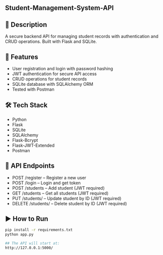 ## Student-Management-System-API

## 📌 Description
A secure backend API for managing student records with authentication and CRUD operations. Built with Flask and SQLite.

## 🚀 Features
- User registration and login with password hashing
- JWT authentication for secure API access
- CRUD operations for student records
- SQLite database with SQLAlchemy ORM
- Tested with Postman

## 🛠 Tech Stack
- Python
- Flask
- SQLite
- SQLAlchemy
- Flask-Bcrypt
- Flask-JWT-Extended
- Postman


## 📌 API Endpoints
- POST /register – Register a new user
- POST /login – Login and get token
- POST /students – Add student (JWT required)
- GET /students – Get all students (JWT required)
- PUT /students/<id> – Update student by ID (JWT required)
- DELETE /students/<id> – Delete student by ID (JWT required)

## ▶ How to Run
```bash
pip install -r requirements.txt
python app.py

## The API will start at:
http://127.0.0.1:5000/
